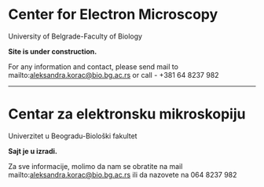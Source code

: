 # Center for Electron Microscopy
University of Belgrade-Faculty of Biology


**Site is under construction.**

For any information and contact, please send mail to mailto:aleksandra.korac@bio.bg.ac.rs or call - +381 64 8237 982

----

# Centar za elektronsku mikroskopiju
Univerzitet u Beogradu-Biološki fakultet

**Sajt je u izradi.**

Za sve informacije, molimo da nam se obratite na mail mailto:aleksandra.korac@bio.bg.ac.rs ili da nazovete na 064 8237 982
